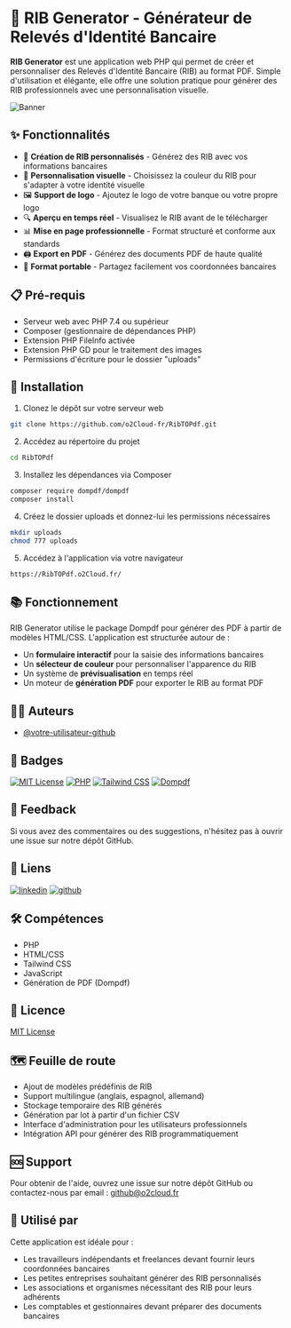# 🏦 RIB Generator - Générateur de Relevés d'Identité Bancaire

**RIB Generator** est une application web PHP qui permet de créer et personnaliser des Relevés d'Identité Bancaire (RIB) au format PDF. Simple d'utilisation et élégante, elle offre une solution pratique pour générer des RIB professionnels avec une personnalisation visuelle.

![Banner](https://o2cloud.fr/logo/o2Cloud.png)

## ✨ Fonctionnalités

- 📝 **Création de RIB personnalisés** - Générez des RIB avec vos informations bancaires
- 🎨 **Personnalisation visuelle** - Choisissez la couleur du RIB pour s'adapter à votre identité visuelle
- 🖼️ **Support de logo** - Ajoutez le logo de votre banque ou votre propre logo
- 🔍 **Aperçu en temps réel** - Visualisez le RIB avant de le télécharger
- 📊 **Mise en page professionnelle** - Format structuré et conforme aux standards
- 🖨️ **Export en PDF** - Générez des documents PDF de haute qualité
- 💼 **Format portable** - Partagez facilement vos coordonnées bancaires

## 📋 Pré-requis

- Serveur web avec PHP 7.4 ou supérieur
- Composer (gestionnaire de dépendances PHP)
- Extension PHP FileInfo activée
- Extension PHP GD pour le traitement des images
- Permissions d'écriture pour le dossier "uploads"

## 🚀 Installation

1. Clonez le dépôt sur votre serveur web
```bash
git clone https://github.com/o2Cloud-fr/RibTOPdf.git
```

2. Accédez au répertoire du projet
```bash
cd RibTOPdf
```

3. Installez les dépendances via Composer
```bash
composer require dompdf/dompdf
composer install
```

4. Créez le dossier uploads et donnez-lui les permissions nécessaires
```bash
mkdir uploads
chmod 777 uploads
```

5. Accédez à l'application via votre navigateur
```
https://RibTOPdf.o2Cloud.fr/
```

## 📚 Fonctionnement

RIB Generator utilise le package Dompdf pour générer des PDF à partir de modèles HTML/CSS. L'application est structurée autour de :

- Un **formulaire interactif** pour la saisie des informations bancaires
- Un **sélecteur de couleur** pour personnaliser l'apparence du RIB
- Un système de **prévisualisation** en temps réel
- Un moteur de **génération PDF** pour exporter le RIB au format PDF

## 👨‍💻 Auteurs

- [@votre-utilisateur-github](https://www.github.com/RibTOPdf)

## 🔖 Badges

[![MIT License](https://img.shields.io/badge/License-MIT-green.svg)](https://opensource.org/licenses/MIT)
[![PHP](https://img.shields.io/badge/PHP-777BB4?logo=php&logoColor=white)](https://github.com/votre-utilisateur/rib-generator)
[![Tailwind CSS](https://img.shields.io/badge/Tailwind_CSS-38B2AC?logo=tailwind-css&logoColor=white)](https://github.com/votre-utilisateur/rib-generator)
[![Dompdf](https://img.shields.io/badge/Dompdf-PDF_Generation-red)](https://github.com/votre-utilisateur/rib-generator)

## 💬 Feedback

Si vous avez des commentaires ou des suggestions, n'hésitez pas à ouvrir une issue sur notre dépôt GitHub.

## 🔗 Liens

[![linkedin](https://img.shields.io/badge/linkedin-0A66C2?style=for-the-badge&logo=linkedin&logoColor=white)](https://www.linkedin.com/in/votre-profil/)
[![github](https://img.shields.io/badge/github-181717?style=for-the-badge&logo=github&logoColor=white)](https://github.com/votre-utilisateur)

## 🛠️ Compétences

- PHP
- HTML/CSS
- Tailwind CSS
- JavaScript
- Génération de PDF (Dompdf)

## 📝 Licence

[MIT License](https://opensource.org/licenses/MIT)

## 🗺️ Feuille de route

- Ajout de modèles prédéfinis de RIB
- Support multilingue (anglais, espagnol, allemand)
- Stockage temporaire des RIB générés
- Génération par lot à partir d'un fichier CSV
- Interface d'administration pour les utilisateurs professionnels
- Intégration API pour générer des RIB programmatiquement

## 🆘 Support

Pour obtenir de l'aide, ouvrez une issue sur notre dépôt GitHub ou contactez-nous par email : github@o2cloud.fr

## 💼 Utilisé par

Cette application est idéale pour :

- Les travailleurs indépendants et freelances devant fournir leurs coordonnées bancaires
- Les petites entreprises souhaitant générer des RIB personnalisés
- Les associations et organismes nécessitant des RIB pour leurs adhérents
- Les comptables et gestionnaires devant préparer des documents bancaires
